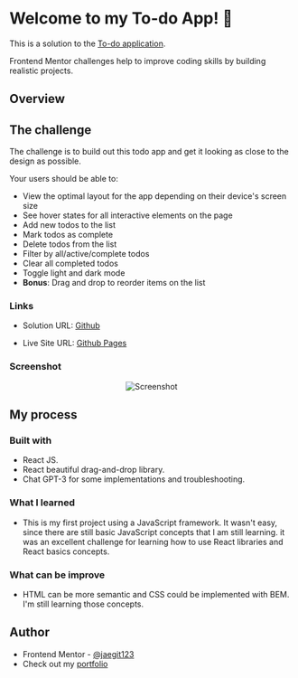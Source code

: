 # Welcome to my To-do App! 👋

This is a solution to the [To-do application](https://www.frontendmentor.io/challenges/todo-app-Su1_KokOW).

Frontend Mentor challenges help to improve coding skills by building realistic projects.

## Overview

## The challenge

The challenge is to build out this todo app and get it looking as close to the design as possible.

Your users should be able to:

- View the optimal layout for the app depending on their device's screen size
- See hover states for all interactive elements on the page
- Add new todos to the list
- Mark todos as complete
- Delete todos from the list
- Filter by all/active/complete todos
- Clear all completed todos
- Toggle light and dark mode
- **Bonus**: Drag and drop to reorder items on the list

### Links

- Solution URL: [Github](https://github.com/jaedevgithub/todoApp)

- Live Site URL: [Github Pages](https://jaedevgithub.github.io/todoApp/)

### Screenshot

<p align="center">
  <img src="https://media.giphy.com/media/v1.Y2lkPTc5MGI3NjExa2puaHZmMmhpOHU5aGJ2M2k0cnBxN3R2YWV6ZWF1M29oYzk1MDI5cCZlcD12MV9pbnRlcm5hbF9naWZfYnlfaWQmY3Q9Zw/vKqiAXEN9iQciNMwls/giphy.gif" alt="Screenshot"/>
</p>

## My process

### Built with

- React JS.
- React beautiful drag-and-drop library.
- Chat GPT-3 for some implementations and troubleshooting.

### What I learned

- This is my first project using a JavaScript framework. It wasn't easy, since there are still basic JavaScript concepts that I am still learning. it was an excellent challenge for learning how to use React libraries and React basics concepts.

### What can be improve

- HTML can be more semantic and CSS could be implemented with BEM. I'm still learning those concepts.

## Author

- Frontend Mentor - [@jaegit123](https://www.frontendmentor.io/profile/jaegit123)
- Check out my [portfolio](https://codingwithjae.dev/)
